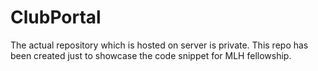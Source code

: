 # ClubPortal
The actual repository which is hosted on server is private. 
This repo has been created just to showcase the code snippet for MLH fellowship.

